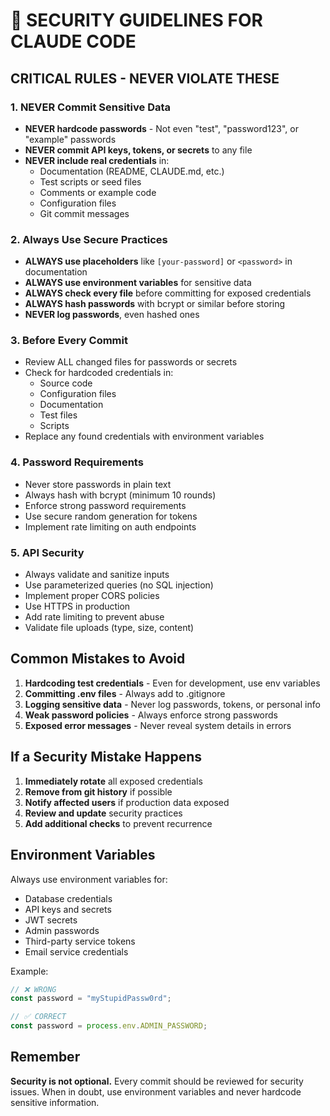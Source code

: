 # 🔐 SECURITY GUIDELINES FOR CLAUDE CODE

## CRITICAL RULES - NEVER VIOLATE THESE

### 1. NEVER Commit Sensitive Data
- **NEVER hardcode passwords** - Not even "test", "password123", or "example" passwords
- **NEVER commit API keys, tokens, or secrets** to any file
- **NEVER include real credentials** in:
  - Documentation (README, CLAUDE.md, etc.)
  - Test scripts or seed files  
  - Comments or example code
  - Configuration files
  - Git commit messages

### 2. Always Use Secure Practices
- **ALWAYS use placeholders** like `[your-password]` or `<password>` in documentation
- **ALWAYS use environment variables** for sensitive data
- **ALWAYS check every file** before committing for exposed credentials
- **ALWAYS hash passwords** with bcrypt or similar before storing
- **NEVER log passwords**, even hashed ones

### 3. Before Every Commit
- Review ALL changed files for passwords or secrets
- Check for hardcoded credentials in:
  - Source code
  - Configuration files
  - Documentation
  - Test files
  - Scripts
- Replace any found credentials with environment variables

### 4. Password Requirements
- Never store passwords in plain text
- Always hash with bcrypt (minimum 10 rounds)
- Enforce strong password requirements
- Use secure random generation for tokens
- Implement rate limiting on auth endpoints

### 5. API Security
- Always validate and sanitize inputs
- Use parameterized queries (no SQL injection)
- Implement proper CORS policies
- Use HTTPS in production
- Add rate limiting to prevent abuse
- Validate file uploads (type, size, content)

## Common Mistakes to Avoid

1. **Hardcoding test credentials** - Even for development, use env variables
2. **Committing .env files** - Always add to .gitignore
3. **Logging sensitive data** - Never log passwords, tokens, or personal info
4. **Weak password policies** - Always enforce strong passwords
5. **Exposed error messages** - Never reveal system details in errors

## If a Security Mistake Happens

1. **Immediately rotate** all exposed credentials
2. **Remove from git history** if possible
3. **Notify affected users** if production data exposed
4. **Review and update** security practices
5. **Add additional checks** to prevent recurrence

## Environment Variables

Always use environment variables for:
- Database credentials
- API keys and secrets
- JWT secrets
- Admin passwords
- Third-party service tokens
- Email service credentials

Example:
```javascript
// ❌ WRONG
const password = "myStupidPassw0rd";

// ✅ CORRECT  
const password = process.env.ADMIN_PASSWORD;
```

## Remember

**Security is not optional.** Every commit should be reviewed for security issues. When in doubt, use environment variables and never hardcode sensitive information.